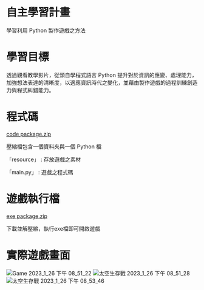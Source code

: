 # 自主學習計畫
學習利用 Python 製作遊戲之方法
# 學習目標
透過觀看教學影片，從頭自學程式語言 Python 提升對於資訊的應變、處理能力，加強想法表達的清晰度，以適應資訊時代之變化，並藉由製作遊戲的過程訓練創造力與程式糾錯能力。
# 程式碼
[code package.zip](https://github.com/skyxwind/Python-Pygame-Learning/files/10509453/code.package.zip)

壓縮檔包含一個資料夾與一個 Python 檔

「resource」 : 存放遊戲之素材

「main.py」 : 遊戲之程式碼
# 遊戲執行檔
[exe package.zip](https://github.com/skyxwind/Python-Pygame-Learning/files/10509469/exe.package.zip)

下載並解壓縮，執行exe檔即可開啟遊戲
# 實際遊戲畫面
![Game 2023_1_26 下午 08_51_22](https://user-images.githubusercontent.com/103808206/214840590-3a33d6f1-dca6-4dc7-8b40-6d2fa5496e60.png)
![太空生存戰 2023_1_26 下午 08_51_28](https://user-images.githubusercontent.com/103808206/214840601-cc5d3a63-54ab-4d53-bd49-490db5f76824.png)
![太空生存戰 2023_1_26 下午 08_53_46](https://user-images.githubusercontent.com/103808206/214840605-e1447376-a15d-4e6e-bd70-645e85f64c0a.png)
